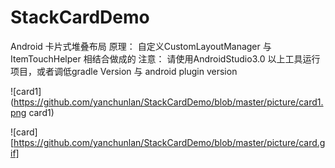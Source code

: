 # StackCardDemo
Android 卡片式堆叠布局
原理： 自定义CustomLayoutManager  与 ItemTouchHelper 相结合做成的 
注意： 请使用AndroidStudio3.0 以上工具运行项目，或者调低gradle Version  与  android plugin version

  ![card1](https://github.com/yanchunlan/StackCardDemo/blob/master/picture/card1.png card1)
  
  
  ![card][https://github.com/yanchunlan/StackCardDemo/blob/master/picture/card.gif]

